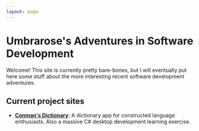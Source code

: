 ```yaml
---
layout: page
---
```


# Umbrarose's Adventures in Software Development

Welcome! This site is currently pretty bare-bones, but I will eventually put here
some stuff about the more interesting recent software development adventures.

## Current project sites

- **[Conman's Dictionary](/ConmanDictionary/)**:
  A dictionary app for constructed language enthusiasts.
  Also a massive C# desktop development learning exercise.
